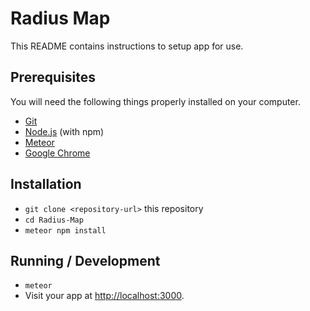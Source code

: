 # Radius Map

This README contains instructions to setup app for use.

## Prerequisites

You will need the following things properly installed on your computer.

* [Git](https://git-scm.com/)
* [Node.js](https://nodejs.org/) (with npm)
* [Meteor](https://www.meteor.com/install)
* [Google Chrome](https://google.com/chrome/)

## Installation

* `git clone <repository-url>` this repository
* `cd Radius-Map`
* `meteor npm install`

## Running / Development

* `meteor`
* Visit your app at [http://localhost:3000](http://localhost:3000).
